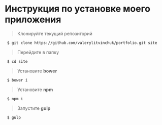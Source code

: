 # Инструкция по установке моего приложения

> Клонируйте текущий репозиторий

```
 $ git clone https://github.com/valerylitvinchuk/portfolio.git site
```
> Перейдите в папку

```
 $ cd site
```
> Установите **bower**

```
 $ bower i
```
> Установите **npm**

```
 $ npm i
```
> Запустите **gulp**

```
 $ gulp
```